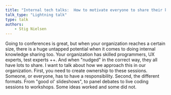 ```yaml
---
title: "Internal tech talks:  How to motivate everyone to share their knowledge"
talk_type: "Lightning talk"
type: talk
authors:
    - Stig Nielsen
---
```

Going to conferences is great, but when your organization reaches a certain size, there is a huge untapped potential when it comes to doing internal knowledge sharing too. Your organization has skilled programmers, UX experts, test experts ++. And when "nudged" in the correct way, they all have lots to share. I want to talk about how we approach this in our organization. First, you need to create ownership to these sessions. Someone, or everyone, has to have a responsibility. Second, the different formats. From "good ol' slideshows", to panel debates to live coding sessions to workshops. Some ideas worked and some did not.
